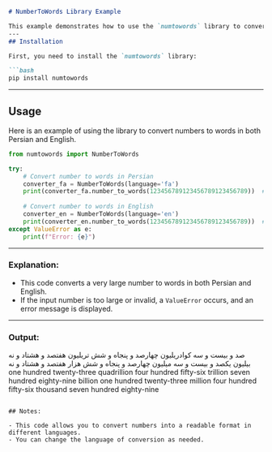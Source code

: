 
```markdown
# NumberToWords Library Example

This example demonstrates how to use the `numtowords` library to convert numbers to words in both Persian and English languages.
---
## Installation

First, you need to install the `numtowords` library:

```bash
pip install numtowords
```
---

## Usage

Here is an example of using the library to convert numbers to words in both Persian and English.

```python
from numtowords import NumberToWords

try:
    # Convert number to words in Persian
    converter_fa = NumberToWords(language='fa')
    print(converter_fa.number_to_words(123456789123456789123456789))  # Sample number in Persian
    
    # Convert number to words in English
    converter_en = NumberToWords(language='en')
    print(converter_en.number_to_words(123456789123456789123456789))  # Sample number in English
except ValueError as e:
    print(f"Error: {e}")
```

---

### Explanation:

- This code converts a very large number to words in both Persian and English.
- If the input number is too large or invalid, a `ValueError` occurs, and an error message is displayed.

---

### Output:

صد و بیست و سه کوادریلیون چهارصد و پنجاه و شش تریلیون هفتصد و هشتاد و نه بیلیون یکصد و بیست و سه میلیون چهارصد و پنجاه و شش هزار هفتصد و هشتاد و نه
one hundred twenty-three quadrillion four hundred fifty-six trillion seven hundred eighty-nine billion one hundred twenty-three million four hundred fifty-six thousand seven hundred eighty-nine
```

## Notes:

- This code allows you to convert numbers into a readable format in different languages.
- You can change the language of conversion as needed.

